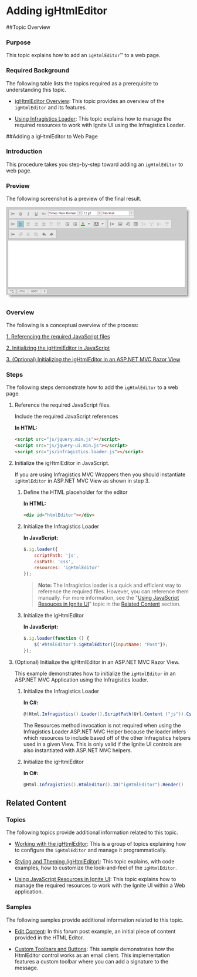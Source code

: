 ﻿<!--
|metadata|
{
    "fileName": "ightmleditor-adding-ightmleditor",
    "controlName": "igHtmlEditor",
    "tags": ["Getting Started","How Do I"]
}
|metadata|
-->

# Adding igHtmlEditor



##Topic Overview


### Purpose

This topic explains how to add an `igHtmlEditor`™ to a web page.

### Required Background

The following table lists the topics required as a prerequisite to understanding this topic.


-	[igHtmlEditor Overview](igHtmlEditor-Overview.html): This topic provides an overview of the `igHtmlEditor` and its features.

-	[Using Infragistics Loader](Using-Infragistics-Loader.html): This topic explains how to manage the required resources to work with Ignite UI using the Infragistics Loader.


##Adding a igHtmlEditor to Web Page


### Introduction

This procedure takes you step-by-step toward adding an `igHtmlEditor` to web page.

### Preview

The following screenshot is a preview of the final result.

![](images/Adding_igHtmlEditor_1.png)

### Overview

The following is a conceptual overview of the process:

[1. Referencing the required JavaScript files](#reference-scripts)

[2. Initializing the igHtmlEditor in JavaScript](#initialize-htmlEditor)

[3. (Optional) Initializing the igHtmlEditor in an ASP.NET MVC Razor View](#mvc-initialize-htmlEditor)

### Steps

The following steps demonstrate how to add the `igHtmlEditor` to a web page.


1. <a id="reference-scripts"></a> Reference the required JavaScript files.

	Include the required JavaScript references

	**In HTML:**

	```html
	<script src="js/jquery.min.js"></script>
    <script src="js/jquery-ui.min.js"></script>
    <script src="js/infragistics.loader.js"></script>
	```

2. <a id="initialize-htmlEditor"></a> Initialize the igHtmlEditor in JavaScript.

	If you are using Infragistics MVC Wrappers then you should instantiate `igHtmlEditor` in ASP.NET MVC View as shown in step 3.

	1. Define the HTML placeholder for the editor

		**In HTML:**

		```html
		<div id="htmlEditor"></div>
		```
	
	2. Initialize the Infragistics Loader

		**In JavaScript:**

		```js
		$.ig.loader({
	        scriptPath: 'js',
	        cssPath: 'css',
	        resources: 'igHtmlEditor'
	    });
		```

		>**Note:** The Infragistics loader is a quick and efficient way to reference the required files. However, you can reference them manually. For more information, see the "[Using JavaScript Resouces in Ignite UI](Deployment-Guide-JavaScript-Resources.html)" topic in the [Related Content](#related-content) section.

	3. Initialize the igHtmlEditor

		**In JavaScript:**

		```js
		$.ig.loader(function () {
	        $('#htmlEditor').igHtmlEditor({inputName: "Post"});
	    });
		```

3. <a id="mvc-initialize-htmlEditor"></a> (Optional) Initialize the igHtmlEditor in an ASP.NET MVC Razor View.

	This example demonstrates how to initialize the `igHtmlEditor` in an ASP.NET MVC Application using the Infragistics loader.

	1. Initialize the Infragistics Loader

		**In C#:**
	
		 ```csharp
		 @(Html.Infragistics().Loader().ScriptPath(Url.Content ("js")).CssPath(Url.Content("css")).Render())
		 ```

		The Resources method invocation is not required when using the Infragistics Loader ASP.NET MVC Helper because the loader infers which resources to include based off of the other Infragistics helpers used in a given View. This is only valid if the Ignite UI controls are also instantiated with ASP.NET MVC helpers.

	2. Initialize the igHtmlEditor

		**In C#:**

		```csharp
		@Html.Infragistics().HtmlEditor().ID("igHtmlEditor").Render()
		```


## <a id="related-content"></a>Related Content


### Topics

The following topics provide additional information related to this topic.

-	[Working with the igHtmlEditor](igHtmlEditor-Working-with-igHtmlEditor.html): This is a group of topics explaining how to configure the `igHtmlEditor` and manage it programmatically.

-	[Styling and Theming (igHtmlEditor)](igHtmlEditor-Styling-and-Theming.html): This topic explains, with code examples, how to customize the look-and-feel of the `igHtmlEditor`.

-	[Using JavaScript Resources in Ignite UI](Deployment-Guide-JavaScript-Resources.html): This topic explains how to manage the required resources to work with the Ignite UI within a Web application.



### Samples

The following samples provide additional information related to this topic.

-	[Edit Content](%%SamplesUrl%%/html-editor/edit-content): In this forum post example, an initial piece of content provided in the HTML Editor.

-	[Custom Toolbars and Buttons](%%SamplesUrl%%/html-editor/custom-toolbars-and-buttons): This sample demonstrates how the HtmlEditor control works as an email client. This implementation features a custom toolbar where you can add a signature to the message.





 

 


